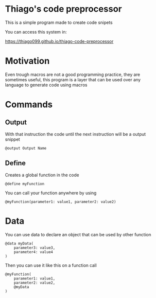 # Thiago's code preprocessor

This is a simple program made to create code snipets

You can access this system in:

https://thiago099.github.io/thiago-code-preprocessor


# Motivation

Even trough macros are not a good programming practice, they are sometimes useful, this program is a layer that can be used over any
language to generate code using macros

# Commands

## Output
With that instruction the code until the next instruction will be a output snippet
```
@output Output Name
```

## Define
Creates a global function in the code
```
@define myFunction
```

You can call your function anywhere by using
```
@myFunction(parameter1: value1, parameter2: value2)
```

# Data
You can use data to declare an object that can be used by other function
```
@data myData(
    parameter3: value3,
    parameter4: value4
)
```

Then you can use it like this on a function call
```
@myFunction(
    parameter1: value1,
    parameter2: value2,
    @myData
)
```